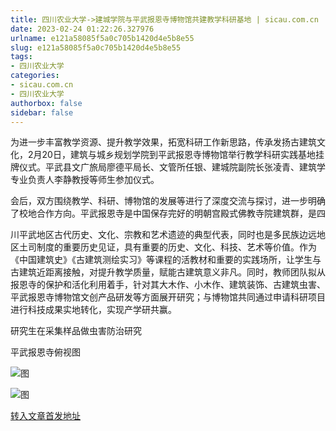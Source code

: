 ```yaml
---
title: 四川农业大学->建城学院与平武报恩寺博物馆共建教学科研基地 | sicau.com.cn
date: 2023-02-24 01:22:26.327976
urlname: e121a58085f5a0c705b1420d4e5b8e55
slug: e121a58085f5a0c705b1420d4e5b8e55
tags: 
- 四川农业大学
categories:
- sicau.com.cn
- 四川农业大学
authorbox: false
sidebar: false
---
```

为进一步丰富教学资源、提升教学效果，拓宽科研工作新思路，传承发扬古建筑文化，2月20日，建筑与城乡规划学院到平武报恩寺博物馆举行教学科研实践基地挂牌仪式。平武县文广旅局廖德平局长、文管所任银、建城院副院长张凌青、建筑学专业负责人李静教授等师生参加仪式。

会后，双方围绕教学、科研、博物馆的发展等进行了深度交流与探讨，进一步明确了校地合作方向。平武报恩寺是中国保存完好的明朝宫殿式佛教寺院建筑群，是四
<!--more-->
川平武地区古代历史、文化、宗教和艺术遗迹的典型代表，同时也是多民族边远地区土司制度的重要历史见证，具有重要的历史、文化、科技、艺术等价值。作为《中国建筑史》《古建筑测绘实习》等课程的活教材和重要的实践场所，让学生与古建筑近距离接触，对提升教学质量，赋能古建筑意义非凡。同时，教师团队拟从报恩寺的保护和活化利用着手，针对其大木作、小木作、建筑装饰、古建筑虫害、平武报恩寺博物馆文创产品研发等方面展开研究；与博物馆共同通过申请科研项目进行科技成果实地转化，实现产学研共赢。

研究生在采集样品做虫害防治研究

平武报恩寺俯视图

![图](https://news.sicau.edu.cn/__local/A/21/B8/8D709F3638B87DA9B2B2B8D1819_67C93809_29EDB.jpg)

![图](https://news.sicau.edu.cn/__local/1/EF/06/0B595DF576AD29844C25C4FD799_41A8C0F3_21A8A.jpg)

[转入文章首发地址](https://news.sicau.edu.cn/info/1078/71055.htm)